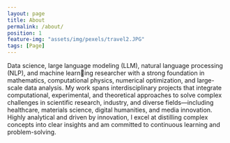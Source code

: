```yaml
---
layout: page
title: About
permalink: /about/
position: 1
feature-img: "assets/img/pexels/travel2.JPG"
tags: [Page]
---
```

Data science, large language modeling (LLM), natural language processing (NLP), and machine learning researcher with a strong foundation in mathematics, computational physics, numerical optimization,
and large-scale data analysis. My work spans interdisciplinary projects that integrate computational,
experimental, and theoretical approaches to solve complex challenges in scientific research, industry, and
diverse fields—including healthcare, materials science, digital humanities, and media innovation. Highly
analytical and driven by innovation, I excel at distilling complex concepts into clear insights and am
committed to continuous learning and problem-solving.
